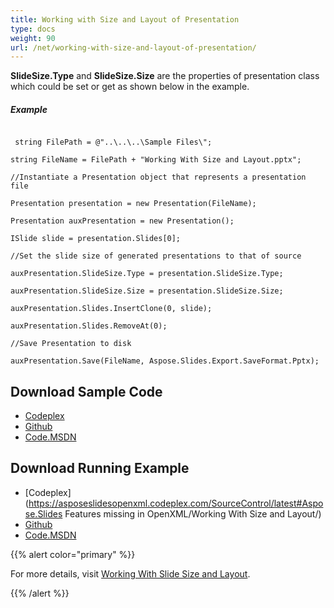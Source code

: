 ```yaml
---
title: Working with Size and Layout of Presentation
type: docs
weight: 90
url: /net/working-with-size-and-layout-of-presentation/
---
```


**SlideSize.Type** and **SlideSize.Size** are the properties of presentation class which could be set or get as shown below in the example.
##### **Example**
```

 string FilePath = @"..\..\..\Sample Files\";

string FileName = FilePath + "Working With Size and Layout.pptx";

//Instantiate a Presentation object that represents a presentation file 

Presentation presentation = new Presentation(FileName);

Presentation auxPresentation = new Presentation();

ISlide slide = presentation.Slides[0];

//Set the slide size of generated presentations to that of source

auxPresentation.SlideSize.Type = presentation.SlideSize.Type;

auxPresentation.SlideSize.Size = presentation.SlideSize.Size;

auxPresentation.Slides.InsertClone(0, slide);

auxPresentation.Slides.RemoveAt(0);

//Save Presentation to disk

auxPresentation.Save(FileName, Aspose.Slides.Export.SaveFormat.Pptx);

```
## **Download Sample Code**
- [Codeplex](https://asposeslidesopenxml.codeplex.com/releases/view/619597)
- [Github](https://github.com/aspose-slides/Aspose.Slides-for-.NET/releases/tag/MissingFeaturesAsposeSlidesForOpenXMLv1.1)
- [Code.MSDN](https://code.msdn.microsoft.com/AsposeSlides-Features-9866600c)
## **Download Running Example**
- [Codeplex](https://asposeslidesopenxml.codeplex.com/SourceControl/latest#Aspose.Slides Features missing in OpenXML/Working With Size and Layout/)
- [Github](https://github.com/aspose-slides/Aspose.Slides-for-.NET/tree/master/Plugins/OpenXML/Missing%20Features/Working%20With%20Size%20and%20Layout)
- [Code.MSDN](https://code.msdn.microsoft.com/AsposeSlides-Features-9866600c/view/SourceCode)

{{% alert color="primary" %}} 

For more details, visit [Working With Slide Size and Layout](http://www.aspose.com/docs/display/slidesnet/Working+With+Slide+Size+and+Layout).

{{% /alert %}}
